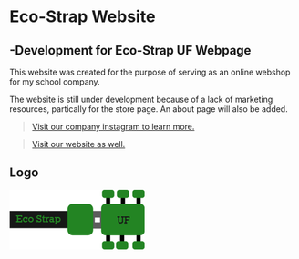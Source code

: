 # Eco-Strap Website
## -Development for Eco-Strap UF Webpage

This website was created for the purpose of serving as an online webshop for my school company.    
  
    

  
The website is still under development because of a lack of marketing resources, partically for the store
page. An about page will also be added.
  


>[Visit our company instagram to learn more.](https://www.instagram.com/ecostrapuf/) 

>[Visit our website as well.](https://eco-strap.store/)

## Logo

![EcoStrap Logo](resources/ecostraplogo.png)